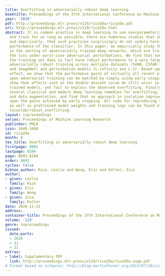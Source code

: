 ```yaml
---
title: Overfitting in adversarially robust deep learning
booktitle: Proceedings of the 37th International Conference on Machine Learning
year: '2020'
pdf: http://proceedings.mlr.press/v119/rice20a/rice20a.pdf
url: http://proceedings.mlr.press/v119/rice20a.html
abstract: It is common practice in deep learning to use overparameterized networks
  and train for as long as possible; there are numerous studies that show, both theoretically
  and empirically, that such practices surprisingly do not unduly harm the generalization
  performance of the classifier. In this paper, we empirically study this phenomenon
  in the setting of adversarially trained deep networks, which are trained to minimize
  the loss under worst-case adversarial perturbations. We find that overfitting to
  the training set does in fact harm robust performance to a very large degree in
  adversarially robust training across multiple datasets (SVHN, CIFAR-10, CIFAR-100,
  and ImageNet) and perturbation models (L-infinity and L-2). Based upon this observed
  effect, we show that the performance gains of virtually all recent algorithmic improvements
  upon adversarial training can be matched by simply using early stopping. We also
  show that effects such as the double descent curve do still occur in adversarially
  trained models, yet fail to explain the observed overfitting. Finally, we study
  several classical and modern deep learning remedies for overfitting, including regularization
  and data augmentation, and find that no approach in isolation improves significantly
  upon the gains achieved by early stopping. All code for reproducing the experiments
  as well as pretrained model weights and training logs can be found at https://github.com/
  locuslab/robust_overfitting.
layout: inproceedings
series: Proceedings of Machine Learning Research
publisher: PMLR
issn: 2640-3498
id: rice20a
month: 0
tex_title: Overfitting in adversarially robust deep learning
firstpage: 8093
lastpage: 8104
page: 8093-8104
order: 8093
cycles: false
bibtex_author: Rice, Leslie and Wong, Eric and Kolter, Zico
author:
- given: Leslie
  family: Rice
- given: Eric
  family: Wong
- given: Zico
  family: Kolter
date: 2020-11-21
address: 
container-title: Proceedings of the 37th International Conference on Machine Learning
volume: '119'
genre: inproceedings
issued:
  date-parts:
  - 2020
  - 11
  - 21
extras:
- label: Supplementary PDF
  link: http://proceedings.mlr.press/v119/rice20a/rice20a-supp.pdf
# Format based on citeproc: http://blog.martinfenner.org/2013/07/30/citeproc-yaml-for-bibliographies/
---
```


